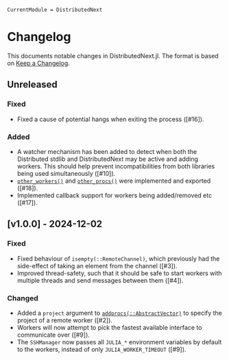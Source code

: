 ```@meta
CurrentModule = DistributedNext
```

# Changelog

This documents notable changes in DistributedNext.jl. The format is based on
[Keep a Changelog](https://keepachangelog.com).

## Unreleased

### Fixed
- Fixed a cause of potential hangs when exiting the process ([#16]).

### Added
- A watcher mechanism has been added to detect when both the Distributed stdlib
  and DistributedNext may be active and adding workers. This should help prevent
  incompatibilities from both libraries being used simultaneously ([#10]).
- [`other_workers()`](@ref) and [`other_procs()`](@ref) were implemented and
  exported ([#18]).
- Implemented callback support for workers being added/removed etc ([#17]).

## [v1.0.0] - 2024-12-02

### Fixed
- Fixed behaviour of `isempty(::RemoteChannel)`, which previously had the
  side-effect of taking an element from the channel ([#3]).
- Improved thread-safety, such that it should be safe to start workers with
  multiple threads and send messages between them ([#4]).

### Changed
- Added a `project` argument to [`addprocs(::AbstractVector)`](@ref) to specify
  the project of a remote worker ([#2]).
- Workers will now attempt to pick the fastest available interface to
  communicate over ([#9]).
- The `SSHManager` now passes all `JULIA_*` environment variables by default to
  the workers, instead of only `JULIA_WORKER_TIMEOUT` ([#9]).
